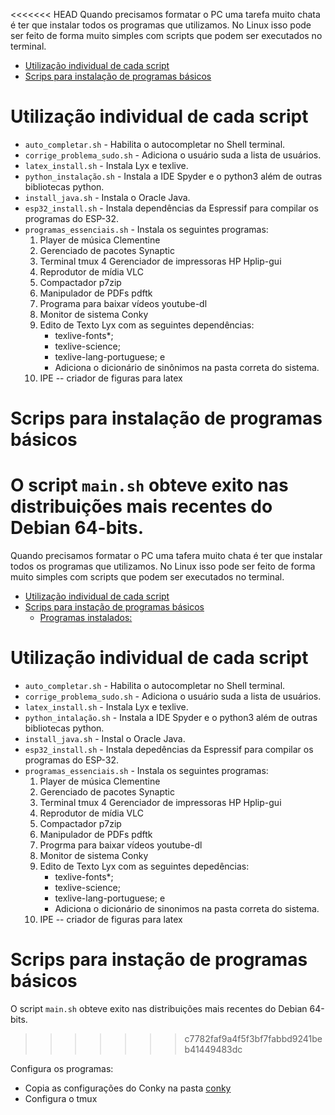 <<<<<<< HEAD
Quando precisamos formatar o PC uma tarefa muito chata é ter que instalar todos os programas que utilizamos. No Linux isso pode ser feito de forma muito simples com scripts que podem ser executados no terminal.
<!-- TOC -->

- [Utilização individual de cada script](#utilização-individual-de-cada-script)
- [Scrips para instalação de programas básicos](#scrips-para-instalação-de-programas-básicos)

<!-- /TOC -->

# Utilização individual de cada script
- `auto_completar.sh` -  Habilita o autocompletar no Shell terminal.
- `corrige_problema_sudo.sh` - Adiciona o usuário suda a lista de usuários.
- `latex_install.sh` - Instala Lyx e texlive.
- `python_instalação.sh` - Instala a IDE Spyder e o python3 além de outras bibliotecas python.
- `install_java.sh` - Instala o Oracle Java.
- `esp32_install.sh` - Instala dependências da Espressif para compilar os programas do ESP-32.
- `programas_essenciais.sh` - Instala os seguintes programas:
  1. Player de música Clementine
  2. Gerenciado de pacotes Synaptic
  3. Terminal tmux
  4 Gerenciador de impressoras HP Hplip-gui
  5. Reprodutor de mídia VLC
  6. Compactador p7zip
  7. Manipulador de PDFs pdftk
  8. Programa para baixar vídeos youtube-dl
  9. Monitor de sistema Conky
  10. Edito de Texto Lyx com as seguintes dependências:
      - texlive-fonts*;
      - texlive-science;
      - texlive-lang-portuguese; e
      - Adiciona o dicionário de sinônimos na pasta correta do sistema.
  11. IPE -- criador de figuras para latex

# Scrips para instalação de programas básicos
O script `main.sh` obteve exito nas distribuições mais recentes do Debian 64-bits.
=======
Quando precisamos formatar o PC uma tafera muito chata é ter que instalar todos os programas que utilizamos. No Linux isso pode ser feito de forma muito simples com scripts que podem ser executados no terminal.
<!-- TOC -->

- [Utilização individual de cada script](#utilização-individual-de-cada-script)
- [Scrips para instação de programas básicos](#scrips-para-instação-de-programas-básicos)
  - [Programas instalados:](#programas-instalados)

<!-- /TOC -->

# Utilização individual de cada script
- `auto_completar.sh` -  Habilita o autocompletar no Shell terminal.
- `corrige_problema_sudo.sh` - Adiciona o usuário suda a lista de usuários.
- `latex_install.sh` - Instala Lyx e texlive.
- `python_intalação.sh` - Instala a IDE Spyder e o python3 além de outras bibliotecas python.
- `install_java.sh` - Instal o Oracle Java.
- `esp32_install.sh` - Instala depedências da Espressif para compilar os programas do ESP-32.
- `programas_essenciais.sh` - Instala os seguintes programas:
  1. Player de música Clementine
  2. Gerenciado de pacotes Synaptic
  3. Terminal tmux
  4 Gerenciador de impressoras HP Hplip-gui
  5. Reprodutor de mídia VLC
  6. Compactador p7zip
  7. Manipulador de PDFs pdftk
  8. Progrma para baixar vídeos youtube-dl
  9. Monitor de sistema Conky
  10. Edito de Texto Lyx com as seguintes depedências:
      - texlive-fonts*;
      - texlive-science;
      - texlive-lang-portuguese; e
      - Adiciona o dicionário de sinonimos na pasta correta do sistema.
  11. IPE -- criador de figuras para latex

# Scrips para instação de programas básicos
O script `main.sh` obteve exito nas distribuições mais recentes do Debian 64-bits.


>>>>>>> c7782faf9a4f5f3bf7fabbd9241beb41449483dc

Configura os programas:
- Copia as configurações do Conky na pasta [conky](conky/conky.config)
- Configura o tmux
